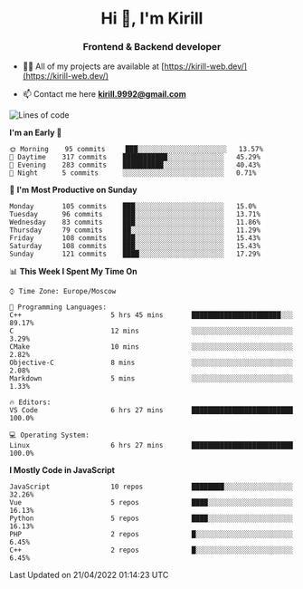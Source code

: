 <h1 align="center">Hi 👋, I'm Kirill</h1>
<h3 align="center">Frontend & Backend developer</h3>

- 👨‍💻 All of my projects are available at [https://kirill-web.dev/](https://kirill-web.dev/)

- 📫 Contact me here **kirill.9992@gmail.com**











<!--START_SECTION:waka-->
![Lines of code](https://img.shields.io/badge/From%20Hello%20World%20I%27ve%20Written-477%20Thousand%20lines%20of%20code-blue)

**I'm an Early 🐤** 

```text
🌞 Morning    95 commits     ███░░░░░░░░░░░░░░░░░░░░░░   13.57% 
🌆 Daytime    317 commits    ███████████░░░░░░░░░░░░░░   45.29% 
🌃 Evening    283 commits    ██████████░░░░░░░░░░░░░░░   40.43% 
🌙 Night      5 commits      ░░░░░░░░░░░░░░░░░░░░░░░░░   0.71%

```
📅 **I'm Most Productive on Sunday** 

```text
Monday       105 commits    ███░░░░░░░░░░░░░░░░░░░░░░   15.0% 
Tuesday      96 commits     ███░░░░░░░░░░░░░░░░░░░░░░   13.71% 
Wednesday    83 commits     ███░░░░░░░░░░░░░░░░░░░░░░   11.86% 
Thursday     79 commits     ██░░░░░░░░░░░░░░░░░░░░░░░   11.29% 
Friday       108 commits    ███░░░░░░░░░░░░░░░░░░░░░░   15.43% 
Saturday     108 commits    ███░░░░░░░░░░░░░░░░░░░░░░   15.43% 
Sunday       121 commits    ████░░░░░░░░░░░░░░░░░░░░░   17.29%

```


📊 **This Week I Spent My Time On** 

```text
⌚︎ Time Zone: Europe/Moscow

💬 Programming Languages: 
C++                      5 hrs 45 mins       ██████████████████████░░░   89.17% 
C                        12 mins             ░░░░░░░░░░░░░░░░░░░░░░░░░   3.29% 
CMake                    10 mins             ░░░░░░░░░░░░░░░░░░░░░░░░░   2.82% 
Objective-C              8 mins              ░░░░░░░░░░░░░░░░░░░░░░░░░   2.08% 
Markdown                 5 mins              ░░░░░░░░░░░░░░░░░░░░░░░░░   1.33%

🔥 Editors: 
VS Code                  6 hrs 27 mins       █████████████████████████   100.0%

💻 Operating System: 
Linux                    6 hrs 27 mins       █████████████████████████   100.0%

```

**I Mostly Code in JavaScript** 

```text
JavaScript               10 repos            ████████░░░░░░░░░░░░░░░░░   32.26% 
Vue                      5 repos             ████░░░░░░░░░░░░░░░░░░░░░   16.13% 
Python                   5 repos             ████░░░░░░░░░░░░░░░░░░░░░   16.13% 
PHP                      2 repos             █░░░░░░░░░░░░░░░░░░░░░░░░   6.45% 
C++                      2 repos             █░░░░░░░░░░░░░░░░░░░░░░░░   6.45%

```



 Last Updated on 21/04/2022 01:14:23 UTC
<!--END_SECTION:waka-->
